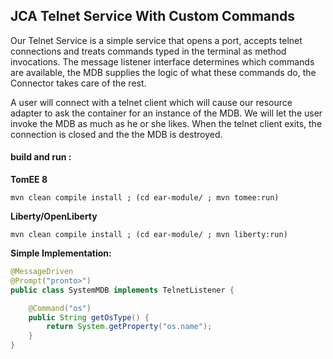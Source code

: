 ## JCA Telnet Service With Custom Commands

Our Telnet Service is a simple service that opens a port, accepts telnet connections and treats commands typed in the terminal as method invocations. The message listener interface determines which commands are available, the MDB supplies the logic of what these commands do, the Connector takes care of the rest.

A user will connect with a telnet client which will cause our resource adapter to ask the container for an instance of the MDB. We will let the user invoke the MDB as much as he or she likes. When the telnet client exits, the connection is closed and the the MDB is destroyed.

#### build and run :     
**TomEE 8**     
```shell script
mvn clean compile install ; (cd ear-module/ ; mvn tomee:run)
```

**Liberty/OpenLiberty**     
```shell script
mvn clean compile install ; (cd ear-module/ ; mvn liberty:run)
```

**Simple Implementation:** 
```java
@MessageDriven
@Prompt("pronto>")
public class SystemMDB implements TelnetListener {

    @Command("os")
    public String getOsType() {
        return System.getProperty("os.name");
    }
}
```    
